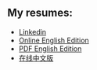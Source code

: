 ## My resumes:

- [Linkedin](https://www.linkedin.com/in/lileitech/)
- [Online English Edition](en_US)
- [PDF English Edition](/resumes/resources/lilei-resume.pdf)
- [在线中文版](zh_CN)
